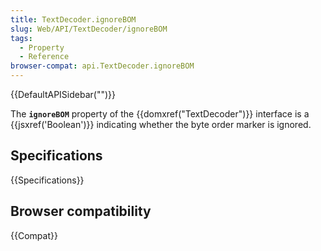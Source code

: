 ```yaml
---
title: TextDecoder.ignoreBOM
slug: Web/API/TextDecoder/ignoreBOM
tags:
  - Property
  - Reference
browser-compat: api.TextDecoder.ignoreBOM
---
```

{{DefaultAPISidebar("")}}

The **`ignoreBOM`** property of the {{domxref("TextDecoder")}} interface is a {{jsxref('Boolean')}} indicating whether the byte order marker is ignored.

## Specifications

{{Specifications}}

## Browser compatibility

{{Compat}}


